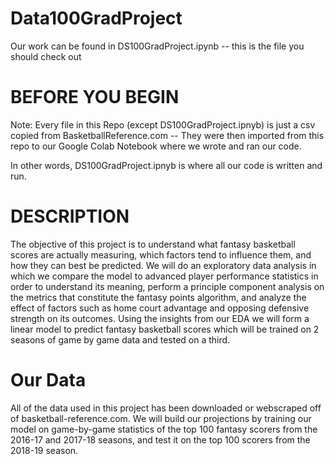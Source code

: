 # Data100GradProject
Our work can be found in DS100GradProject.ipynb -- this is the file you should check out


# BEFORE YOU BEGIN

Note: Every file in this Repo (except DS100GradProject.ipnyb) is just a csv copied from BasketballReference.com -- They were then imported from this repo to our Google Colab Notebook where we wrote and ran our code.

In other words, DS100GradProject.ipnyb is where all our code is written and run. 


# DESCRIPTION

The objective of this project is to understand what fantasy basketball scores are actually measuring, which factors tend to influence them, and how they can best be predicted. We will do an exploratory data analysis in which we compare the model to advanced player performance statistics in order to understand its meaning, perform a principle component analysis on the metrics that constitute the fantasy points algorithm, and analyze the effect of factors such as home court advantage and opposing defensive strength on its outcomes. Using the insights from our EDA we will form a linear model to predict fantasy basketball scores which will be trained on 2 seasons of game by game data and tested on a third.


# Our Data
All of the data used in this project has been downloaded or webscraped off of basketball-reference.com. We will build our projections by training our model on game-by-game statistics of the top 100 fantasy scorers from the 2016-17 and 2017-18 seasons, and test it on the top 100 scorers from the 2018-19 season.
